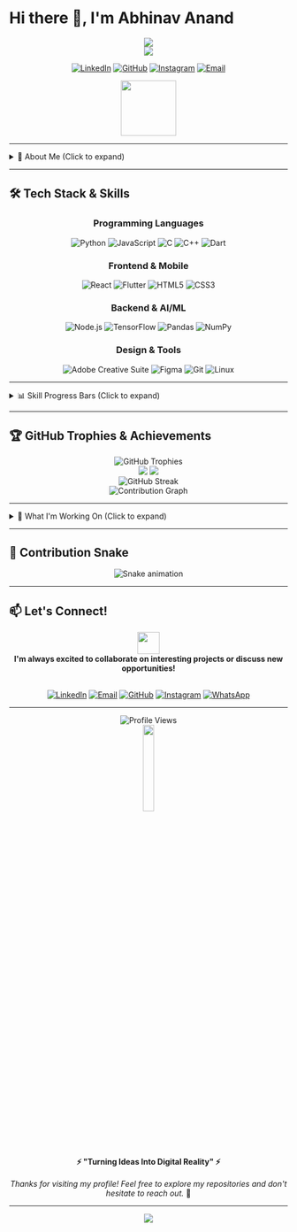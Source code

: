 # Hi there 👋, I'm Abhinav Anand

<div align="center">
  <img src="https://capsule-render.vercel.app/api?type=waving&color=gradient&customColorList=0,2,2,5,30&height=300&section=header&text=Welcome%20to%20my%20Digital%20World&fontSize=40&fontColor=fff&animation=fadeIn&fontAlignY=38&desc=Full-Stack%20Developer%20|%20AI/ML%20Enthusiast%20|%20Graphics%20Designer&descAlignY=51&descAlign=50"/>
</div>

<div align="center">
  <img src="https://readme-typing-svg.herokuapp.com/?lines=AI/ML+Enthusiast;Full-Stack+Developer;Computer+Science+Student;Graphics+Designer;Always+Learning+New+Things&font=Fira%20Code&center=true&width=440&height=45&color=58a6ff&vCenter=true&size=22&pause=1000">
</div>

<div align="center">
  
[![LinkedIn](https://img.shields.io/badge/LinkedIn-0077B5?style=for-the-badge&logo=linkedin&logoColor=white)](https://www.linkedin.com/in/abhinav-anand-8616852a6)
[![GitHub](https://img.shields.io/badge/GitHub-100000?style=for-the-badge&logo=github&logoColor=white)](https://github.com/Abhinav09062005)
[![Instagram](https://img.shields.io/badge/Instagram-E4405F?style=for-the-badge&logo=instagram&logoColor=white)](https://www.instagram.com/theabhinav.09/)
[![Email](https://img.shields.io/badge/Gmail-D14836?style=for-the-badge&logo=gmail&logoColor=white)](mailto:abhinavanandhcs@gmail.com)

</div>

<div align="center">
  <img src="https://media.giphy.com/media/M9gbBd9nbDrOTu1Mqx/giphy.gif" width="100"/>
</div>

---

<details>
<summary>🚀 About Me (Click to expand)</summary>
<br>

```python
abhinav = {
    "role": "Computer Science Student & Developer",
    "location": "India 🇮🇳",
    "education": "B.Tech Computer Science Engineering",
    "focus": ["AI/ML", "Full-Stack Development", "Data Analytics", "Graphics Design"],
    "current_status": "Building the future with code",
    "fun_fact": "I turn ideas into digital reality ✨ → 💻"
}
```

I'm a passionate Computer Science student specializing in **AI/ML**, **Full-Stack Development**, **Data Analytics**, and **Graphics Design**. I love creating innovative solutions that bridge the gap between cutting-edge technology and real-world applications. My journey involves continuous learning, building impactful projects, and contributing to the tech community.

<div align="center">
  <img src="https://media.giphy.com/media/QssGEmpkyEOhBCb7e1/giphy.gif" width="50">
  <img src="https://media.giphy.com/media/WUlplcMpOCEmTGBtBW/giphy.gif" width="50">
  <img src="https://media.giphy.com/media/LnQjpWaON8nhr21vNW/giphy.gif" width="50">
</div>

</details>

---

## 🛠️ Tech Stack & Skills

<div align="center">

### Programming Languages
![Python](https://img.shields.io/badge/Python-3776AB?style=for-the-badge&logo=python&logoColor=white)
![JavaScript](https://img.shields.io/badge/JavaScript-F7DF1E?style=for-the-badge&logo=javascript&logoColor=black)
![C](https://img.shields.io/badge/C-00599C?style=for-the-badge&logo=c&logoColor=white)
![C++](https://img.shields.io/badge/C++-00599C?style=for-the-badge&logo=c%2B%2B&logoColor=white)
![Dart](https://img.shields.io/badge/Dart-0175C2?style=for-the-badge&logo=dart&logoColor=white)

### Frontend & Mobile
![React](https://img.shields.io/badge/React-20232A?style=for-the-badge&logo=react&logoColor=61DAFB)
![Flutter](https://img.shields.io/badge/Flutter-02569B?style=for-the-badge&logo=flutter&logoColor=white)
![HTML5](https://img.shields.io/badge/HTML5-E34F26?style=for-the-badge&logo=html5&logoColor=white)
![CSS3](https://img.shields.io/badge/CSS3-1572B6?style=for-the-badge&logo=css3&logoColor=white)

### Backend & AI/ML
![Node.js](https://img.shields.io/badge/Node.js-339933?style=for-the-badge&logo=node.js&logoColor=white)
![TensorFlow](https://img.shields.io/badge/TensorFlow-FF6F00?style=for-the-badge&logo=tensorflow&logoColor=white)
![Pandas](https://img.shields.io/badge/Pandas-150458?style=for-the-badge&logo=pandas&logoColor=white)
![NumPy](https://img.shields.io/badge/NumPy-013243?style=for-the-badge&logo=numpy&logoColor=white)

### Design & Tools
![Adobe Creative Suite](https://img.shields.io/badge/Adobe-FF0000?style=for-the-badge&logo=adobe&logoColor=white)
![Figma](https://img.shields.io/badge/Figma-F24E1E?style=for-the-badge&logo=figma&logoColor=white)
![Git](https://img.shields.io/badge/Git-F05032?style=for-the-badge&logo=git&logoColor=white)
![Linux](https://img.shields.io/badge/Linux-FCC624?style=for-the-badge&logo=linux&logoColor=black)

</div>

---

<details>
<summary>📊 Skill Progress Bars (Click to expand)</summary>
<br>

**Programming Languages:**
- Python &nbsp;&nbsp;&nbsp;&nbsp;&nbsp;&nbsp;&nbsp;&nbsp;&nbsp;&nbsp;&nbsp;&nbsp;&nbsp;&nbsp;&nbsp;&nbsp;&nbsp;&nbsp;&nbsp; ![85%](https://progress-bar.dev/85/?color=3776AB&scale=100&width=200)
- JavaScript &nbsp;&nbsp;&nbsp;&nbsp;&nbsp;&nbsp;&nbsp;&nbsp;&nbsp;&nbsp;&nbsp;&nbsp;&nbsp;&nbsp;&nbsp;&nbsp;&nbsp; ![80%](https://progress-bar.dev/80/?color=F7DF1E&scale=100&width=200)
- C/C++ &nbsp;&nbsp;&nbsp;&nbsp;&nbsp;&nbsp;&nbsp;&nbsp;&nbsp;&nbsp;&nbsp;&nbsp;&nbsp;&nbsp;&nbsp;&nbsp;&nbsp;&nbsp;&nbsp;&nbsp;&nbsp;&nbsp;&nbsp;&nbsp;&nbsp; ![75%](https://progress-bar.dev/75/?color=00599C&scale=100&width=200)
- Dart &nbsp;&nbsp;&nbsp;&nbsp;&nbsp;&nbsp;&nbsp;&nbsp;&nbsp;&nbsp;&nbsp;&nbsp;&nbsp;&nbsp;&nbsp;&nbsp;&nbsp;&nbsp;&nbsp;&nbsp;&nbsp;&nbsp;&nbsp;&nbsp;&nbsp;&nbsp;&nbsp;&nbsp; ![70%](https://progress-bar.dev/70/?color=0175C2&scale=100&width=200)

**Frameworks & Technologies:**
- React &nbsp;&nbsp;&nbsp;&nbsp;&nbsp;&nbsp;&nbsp;&nbsp;&nbsp;&nbsp;&nbsp;&nbsp;&nbsp;&nbsp;&nbsp;&nbsp;&nbsp;&nbsp;&nbsp;&nbsp;&nbsp;&nbsp;&nbsp;&nbsp;&nbsp;&nbsp; ![80%](https://progress-bar.dev/80/?color=61DAFB&scale=100&width=200)
- Node.js &nbsp;&nbsp;&nbsp;&nbsp;&nbsp;&nbsp;&nbsp;&nbsp;&nbsp;&nbsp;&nbsp;&nbsp;&nbsp;&nbsp;&nbsp;&nbsp;&nbsp;&nbsp;&nbsp;&nbsp;&nbsp;&nbsp;&nbsp; ![75%](https://progress-bar.dev/75/?color=339933&scale=100&width=200)
- TensorFlow &nbsp;&nbsp;&nbsp;&nbsp;&nbsp;&nbsp;&nbsp;&nbsp;&nbsp;&nbsp;&nbsp;&nbsp;&nbsp;&nbsp;&nbsp;&nbsp;&nbsp;&nbsp;&nbsp; ![70%](https://progress-bar.dev/70/?color=FF6F00&scale=100&width=200)
- Flutter &nbsp;&nbsp;&nbsp;&nbsp;&nbsp;&nbsp;&nbsp;&nbsp;&nbsp;&nbsp;&nbsp;&nbsp;&nbsp;&nbsp;&nbsp;&nbsp;&nbsp;&nbsp;&nbsp;&nbsp;&nbsp;&nbsp;&nbsp;&nbsp;&nbsp; ![65%](https://progress-bar.dev/65/?color=02569B&scale=100&width=200)

**Design & Analytics:**
- Data Analytics &nbsp;&nbsp;&nbsp;&nbsp;&nbsp;&nbsp;&nbsp;&nbsp;&nbsp;&nbsp;&nbsp;&nbsp;&nbsp;&nbsp;&nbsp; ![80%](https://progress-bar.dev/80/?color=FF6B6B&scale=100&width=200)
- Graphics Design &nbsp;&nbsp;&nbsp;&nbsp;&nbsp;&nbsp;&nbsp;&nbsp;&nbsp;&nbsp;&nbsp;&nbsp;&nbsp;&nbsp; ![85%](https://progress-bar.dev/85/?color=FF0000&scale=100&width=200)
- UI/UX Design &nbsp;&nbsp;&nbsp;&nbsp;&nbsp;&nbsp;&nbsp;&nbsp;&nbsp;&nbsp;&nbsp;&nbsp;&nbsp;&nbsp;&nbsp;&nbsp;&nbsp; ![75%](https://progress-bar.dev/75/?color=F24E1E&scale=100&width=200)

</details>

---

## 🏆 GitHub Trophies & Achievements

<div align="center">
  <img src="https://github-profile-trophy.vercel.app/?username=Abhinav09062005&theme=nord&column=7&margin-h=8&margin-w=8&no-bg=true&no-frame=true" alt="GitHub Trophies"/>
</div>

<div align="center">
  <img src="https://github-readme-stats-sigma-five.vercel.app/api?username=Abhinav09062005&show_icons=true&theme=react&include_all_commits=true&count_private=true&hide_border=true&bg_color=0D1117&title_color=58a6ff&icon_color=58a6ff&text_color=c9d1d9"/>
  <img src="https://github-readme-stats-sigma-five.vercel.app/api/top-langs/?username=Abhinav09062005&layout=compact&theme=react&hide_border=true&bg_color=0D1117&title_color=58a6ff&text_color=c9d1d9"/>
</div>

<div align="center">
  <img src="https://github-readme-streak-stats.herokuapp.com/?user=Abhinav09062005&theme=react&hide_border=true&background=0D1117&stroke=58a6ff&ring=58a6ff&fire=58a6ff&currStreakNum=c9d1d9&sideNums=c9d1d9&currStreakLabel=58a6ff&sideLabels=58a6ff&dates=c9d1d9" alt="GitHub Streak"/>
</div>

<div align="center">
  <img src="https://github-readme-activity-graph.vercel.app/graph?username=Abhinav09062005&bg_color=0D1117&color=58a6ff&line=58a6ff&point=c9d1d9&area=true&hide_border=true" alt="Contribution Graph"/>
</div>

---

<details>
<summary>🎯 What I'm Working On (Click to expand)</summary>
<br>

<div align="center">
  <img src="https://media.giphy.com/media/L1R1tvI9svkIWwpVYr/giphy.gif" width="400"/>
</div>

- 🔭 Currently exploring **Advanced AI/ML algorithms** and **Deep Learning**
- 🌱 Learning **Flutter** for cross-platform mobile development
- 👯 Looking to collaborate on **Open Source Projects** and **AI/ML initiatives**
- 💬 Ask me about **Python, JavaScript, React, TensorFlow, or Graphics Design**
- ⚡ Fun fact: I believe in the power of **creative coding** - where technology meets art!

### Current Focus Areas:
- 🧠 **Machine Learning**: Building intelligent systems
- 🎨 **UI/UX Design**: Creating beautiful user experiences
- 📱 **Mobile Development**: Cross-platform app development
- 🌐 **Web Development**: Full-stack applications

</details>

---

## 🐍 Contribution Snake

<div align="center">
  <img src="https://raw.githubusercontent.com/Abhinav09062005/Abhinav09062005/output/github-contribution-grid-snake.svg" alt="Snake animation"/>
</div>

---

## 📫 Let's Connect!

<div align="center">
  <img src="https://media.giphy.com/media/LnQjpWaON8nhr21vNW/giphy.gif" width="40">
  <br>
  <strong>I'm always excited to collaborate on interesting projects or discuss new opportunities!</strong>
  <br><br>
</div>

<div align="center">

[![LinkedIn](https://img.shields.io/badge/LinkedIn-Connect-0077B5?style=for-the-badge&logo=linkedin&logoColor=white)](https://www.linkedin.com/in/abhinav-anand-8616852a6)
[![Email](https://img.shields.io/badge/Email-abhinavanandhcs@gmail.com-D14836?style=for-the-badge&logo=gmail&logoColor=white)](mailto:abhinavanandhcs@gmail.com)
[![GitHub](https://img.shields.io/badge/GitHub-Follow-100000?style=for-the-badge&logo=github&logoColor=white)](https://github.com/Abhinav09062005)
[![Instagram](https://img.shields.io/badge/Instagram-Follow-E4405F?style=for-the-badge&logo=instagram&logoColor=white)](https://www.instagram.com/theabhinav.09/)
[![WhatsApp](https://img.shields.io/badge/WhatsApp-Chat-25D366?style=for-the-badge&logo=whatsapp&logoColor=white)](https://wa.me/919031123677)

</div>

---

<div align="center">
  <img src="https://komarev.com/ghpvc/?username=Abhinav09062005&color=58a6ff&style=for-the-badge&label=Profile+Views" alt="Profile Views"/>
</div>

<div align="center">
  <img src="https://media.giphy.com/media/jpVnC65DmYeyRL4LHS/giphy.gif" width="20%">
  <br>
  <strong>⚡ "Turning Ideas Into Digital Reality" ⚡</strong>
  <br><br>
  <em>Thanks for visiting my profile! Feel free to explore my repositories and don't hesitate to reach out.</em> 🚀
</div>

---

<div align="center">
  <img src="https://capsule-render.vercel.app/api?type=waving&color=gradient&customColorList=0,2,2,5,30&height=120&section=footer&animation=fadeIn"/>
</div>
